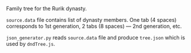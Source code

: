Family tree for the Rurik dynasty.

```source.data``` file contains list of dynasty members. One tab (4 spaces) corresponds to 1st generation, 2 tabs (8 spaces) — 2nd generation, etc.

```json_generator.py``` reads ```source.data``` file and produce ```tree.json``` which is used by ```dndTree.js```.
